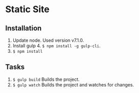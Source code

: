 Static Site
===========

Installation
------------

1. Update node. Used version v7.1.0.
2. Install gulp 4. `$ npm install -g gulp-cli`.
3. `$ npm install`

Tasks
-----

1. `$ gulp build` Builds the project.
2. `$ gulp watch` Builds the project and watches for changes.